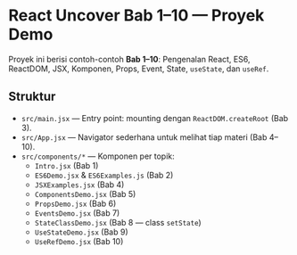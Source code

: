 # React Uncover Bab 1–10 — Proyek Demo
Proyek ini berisi contoh-contoh **Bab 1–10**: Pengenalan React, ES6, ReactDOM, JSX, Komponen, Props, Event, State, `useState`, dan `useRef`.

## Struktur
- `src/main.jsx` — Entry point: mounting dengan `ReactDOM.createRoot` (Bab 3).
- `src/App.jsx` — Navigator sederhana untuk melihat tiap materi (Bab 4–10).
- `src/components/*` — Komponen per topik:
  - `Intro.jsx` (Bab 1)
  - `ES6Demo.jsx` & `ES6Examples.js` (Bab 2)
  - `JSXExamples.jsx` (Bab 4)
  - `ComponentsDemo.jsx` (Bab 5)
  - `PropsDemo.jsx` (Bab 6)
  - `EventsDemo.jsx` (Bab 7)
  - `StateClassDemo.jsx` (Bab 8 — class `setState`)
  - `UseStateDemo.jsx` (Bab 9)
  - `UseRefDemo.jsx` (Bab 10)